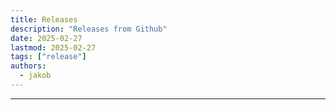 ```yaml
---
title: Releases
description: "Releases from Github"
date: 2025-02-27
lastmod: 2025-02-27
tags: ["release"]
authors:
  - jakob
---
```


---
